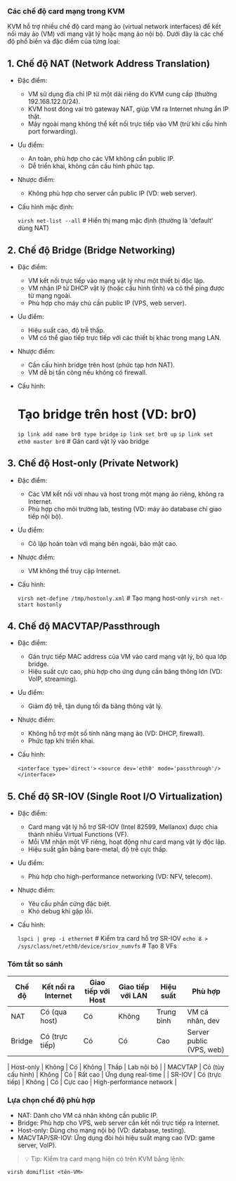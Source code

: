 ### Các chế độ card mạng trong KVM 
 
KVM hỗ trợ nhiều chế độ card mạng ảo (virtual network interfaces) để kết nối máy ảo (VM) với mạng vật lý hoặc mạng ảo nội bộ. Dưới đây là các chế độ phổ biến và đặc điểm của từng loại:  


## 1. Chế độ NAT (Network Address Translation) 
 
- Đặc điểm:  
  - VM sử dụng địa chỉ IP từ một dải riêng do KVM cung cấp (thường 192.168.122.0/24).  
  - KVM host đóng vai trò gateway NAT, giúp VM ra Internet nhưng ẩn IP thật.  
  - Máy ngoài mạng không thể kết nối trực tiếp vào VM (trừ khi cấu hình port forwarding).  
- Ưu điểm:  
  - An toàn, phù hợp cho các VM không cần public IP.  
  - Dễ triển khai, không cần cấu hình phức tạp.  
- Nhược điểm:  
  - Không phù hợp cho server cần public IP (VD: web server).  
- Cấu hình mặc định: 
 

    ``virsh net-list --all``  # Hiển thị mạng mặc định (thường là 'default' dùng NAT)
  


## 2. Chế độ Bridge (Bridge Networking)  

- Đặc điểm:  
  - VM kết nối trực tiếp vào mạng vật lý như một thiết bị độc lập.  
  - VM nhận IP từ DHCP vật lý (hoặc cấu hình tĩnh) và có thể ping được từ mạng ngoài.  
  - Phù hợp cho máy chủ cần public IP (VPS, web server).  
- Ưu điểm:  
  - Hiệu suất cao, độ trễ thấp.  
  - VM có thể giao tiếp trực tiếp với các thiết bị khác trong mạng LAN.  
- Nhược điểm:  
  - Cần cấu hình bridge trên host (phức tạp hơn NAT).  
  - VM dễ bị tấn công nếu không có firewall.  
- Cấu hình:  
 
  # Tạo bridge trên host (VD: br0)
    ``ip link add name br0 type bridge``
    ``ip link set br0 up``
    ``ip link set eth0 master br0``  # Gán card vật lý vào bridge
  
## 3. Chế độ Host-only (Private Network)  

- Đặc điểm:  
  - Các VM kết nối với nhau và host trong một mạng ảo riêng, không ra Internet.  
  - Phù hợp cho môi trường lab, testing (VD: máy ảo database chỉ giao tiếp nội bộ).  
- Ưu điểm:  
  - Cô lập hoàn toàn với mạng bên ngoài, bảo mật cao.  
- Nhược điểm:  
  - VM không thể truy cập Internet.  
- Cấu hình:  
 
    ``virsh net-define /tmp/hostonly.xml``  # Tạo mạng host-only
    ``virsh net-start hostonly``
  
## 4. Chế độ MACVTAP/Passthrough  

- Đặc điểm:  
  - Gán trực tiếp MAC address của VM vào card mạng vật lý, bỏ qua lớp bridge.  
  - Hiệu suất cực cao, phù hợp cho ứng dụng cần băng thông lớn (VD: VoIP, streaming).  
- Ưu điểm:  
  - Giảm độ trễ, tận dụng tối đa băng thông vật lý.  
- Nhược điểm:  
  - Không hỗ trợ một số tính năng mạng ảo (VD: DHCP, firewall).  
  - Phức tạp khi triển khai.  
- Cấu hình:  
 
    ``<interface type='direct'>``
      ``<source dev='eth0' mode='passthrough'/>``
    ``</interface>``
  


## 5. Chế độ SR-IOV (Single Root I/O Virtualization)  

- Đặc điểm:  
  - Card mạng vật lý hỗ trợ SR-IOV (Intel 82599, Mellanox) được chia thành nhiều Virtual Functions (VF).  
  - Mỗi VM nhận một VF riêng, hoạt động như card mạng vật lý độc lập.  
  - Hiệu suất gần bằng bare-metal, độ trễ cực thấp.  
- Ưu điểm:  
  - Phù hợp cho high-performance networking (VD: NFV, telecom).  
- Nhược điểm:  
  - Yêu cầu phần cứng đặc biệt.  
  - Khó debug khi gặp lỗi.  
- Cấu hình:  
 
    ``lspci | grep -i ethernet``  # Kiểm tra card hỗ trợ SR-IOV
    ``echo 8 > /sys/class/net/eth0/device/sriov_numvfs``  # Tạo 8 VFs
  


### Tóm tắt so sánh  

| Chế độ       | Kết nối ra Internet | Giao tiếp với Host | Giao tiếp với LAN | Hiệu suất | Phù hợp                |
|------------------|-----------------------|-----------------------|----------------------|--------------|---------------------------|
| NAT         | Có (qua host)         | Có                    | Không                | Trung bình   | VM cá nhân, dev           |
| Bridge      | Có (trực tiếp)        | Có                    | Có                   | Cao          | Server public (VPS, web)  |

| Host-only   | Không                 | Có                    | Không                | Thấp         | Lab nội bộ                |
| MACVTAP     | Có (tùy cấu hình)     | Không                 | Có                   | Rất cao      | Ứng dụng real-time        |
| SR-IOV      | Có (trực tiếp)        | Không                 | Có                   | Cực cao      | High-performance network  |

### Lựa chọn chế độ phù hợp  

- NAT: Dành cho VM cá nhân không cần public IP.  
- Bridge: Phù hợp cho VPS, web server cần kết nối trực tiếp ra Internet.  
- Host-only: Dùng cho mạng nội bộ (VD: database, testing).  
- MACVTAP/SR-IOV: Ứng dụng đòi hỏi hiệu suất mạng cao (VD: game server, VoIP).  

> 💡 Tip: Kiểm tra card mạng hiện có trên KVM bằng lệnh:  

    virsh domiflist <tên-VM>
